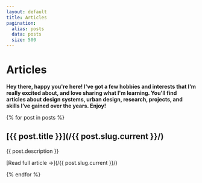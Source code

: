 ```yaml
---
layout: default
title: Articles
pagination:
  alias: posts
  data: posts
  size: 500
---
```


# Articles
**Hey there, happy you're here! I've got a few hobbies and interests that I'm really excited about, and love sharing what I'm learning. You'll find articles about design systems, urban design, research, projects, and skills I’ve gained over the years. Enjoy!**

{% for post in posts %}

## [{{ post.title }}](/{{ post.slug.current }}/)

{{ post.description }}

[Read full article &rarr;](/{{ post.slug.current }}/)

{% endfor %}
